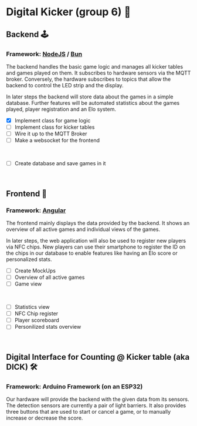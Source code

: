 # Digital Kicker (group 6) 👟

## Backend 🕹️

### Framework: [NodeJS](https://nodejs.org/) / [Bun](https://bun.sh/)

The backend handles the basic game logic and manages all kicker tables and games played on them. It subscribes to hardware sensors via the MQTT broker. Conversely, the hardware subscribes to topics that allow the backend to control the LED strip and the display.

In later steps the backend will store data about the games in a simple database. Further features will be automated statistics about the games played, player registration and an Elo system.

- [X] Implement class for game logic
- [ ] Implement class for kicker tables
- [ ] Wire it up to the MQTT Broker
- [ ] Make a websocket for the frontend

<br>

- [ ] Create database and save games in it

<br>

## Frontend 🔭

### Framework: [Angular](https://angular.io/)

The frontend mainly displays the data provided by the backend. It shows an overview of all active games and individual views of the games.

In later steps, the web application will also be used to register new players via NFC chips. New players can use their smartphone to register the ID on the chips in our database to enable features like having an Elo score or personalized stats.

- [ ] Create MockUps
- [ ] Overview of all active games
- [ ] Game view

<br>

- [ ] Statistics view
- [ ] NFC Chip register
- [ ] Player scoreboard
- [ ] Personilized stats overview

<br>

## Digital Interface for Counting @ Kicker table (aka DICK) 🛠️

### Framework: Arduino Framework (on an ESP32)

Our hardware will provide the backend with the given data from its sensors. The detection sensors are currently a pair of light barriers. It also provides three buttons that are used to start or cancel a game, or to manually increase or decrease the score.
